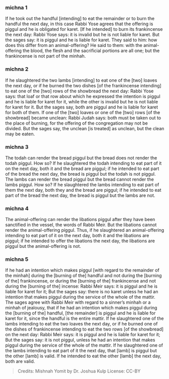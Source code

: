 ### michna 1
If he took out the handful [intending] to eat the remainder or to burn the handful the next day, in this case Rabbi Yose agrees that the offering is piggul and he is obligated for karet. [If he intended] to burn its frankincense the next day: Rabbi Yose says: it is invalid but he is not liable for karet. But the sages say: it is piggul and he is liable for karet. They said to him: how does this differ from an animal-offering? He said to them: with the animal-offering the blood, the flesh and the sacrificial portions are all one; but the frankincense is not part of the minhah.

### michna 2
If he slaughtered the two lambs [intending] to eat one of the [two] loaves the next day, or if he burned the two dishes [of the frankincense intending] to eat one of the [two] rows of the showbread the next day: Rabbi Yose says: that loaf or that row about which he expressed the intention is piggul and he is liable for karet for it, while the other is invalid but he is not liable for karet for it. But the sages say, both are piggul and he is liable for karet for both of them. If one of the [two] loaves or one of the [two] rows [of the showbread] became unclean: Rabbi Judah says: both must be taken out to the place of burning, for the offering of the congregation may not be divided. But the sages say, the unclean [is treated] as unclean, but the clean may be eaten.

### michna 3
The todah can render the bread piggul but the bread does not render the todah piggul. How so? If he slaughtered the todah intending to eat part of it on the next day, both it and the bread are piggul; if he intended to eat part of the bread the next day, the bread is piggul but the todah is not piggul. The lambs can render the bread piggul but the bread cannot render the lambs piggul. How so? If he slaughtered the lambs intending to eat part of them the next day, both they and the bread are piggul; if he intended to eat part of the bread the next day, the bread is piggul but the lambs are not.

### michna 4
The animal-offering can render the libations piggul after they have been sanctified in the vessel, the words of Rabbi Meir. But the libations cannot render the animal-offering piggul. Thus, if he slaughtered an animal-offering intending to eat part of it on the next day, both it and the libations are piggul; if he intended to offer the libations the next day, the libations are piggul but the animal-offering is not.

### michna 5
If he had an intention which makes piggul [with regard to the remainder of the minhah] during the [burning of the] handful and not during the [burning of the] frankincense, or during the [burning of the] frankincense and not during the [burning of the] incense: Rabbi Meir says: it is piggul and he is liable for karet for it; But the sages say: there is no karet unless he had an intention that makes piggul during the service of the whole of the mattir. The sages agree with Rabbi Meir with regard to a sinner’s minhah or a minhah of jealousy, that if he had an intention which makes piggul during the [burning of the] handful, [the remainder] is piggul and he is liable for karet for it, since the handful is the entire mattir. If he slaughtered one of the lambs intending to eat the two loaves the next day, or if he burned one of the dishes of frankincense intending to eat the two rows [of the showbread] on the next day: Rabbi Meir says: it is piggul and he is liable for karet for it; But the sages say: it is not piggul, unless he had an intention that makes piggul during the service of the whole of the mattir. If he slaughtered one of the lambs intending to eat part of it the next day, that [lamb] is piggul but the other [lamb] is valid. If he intended to eat the other [lamb] the next day, both are valid.

> Credits: Mishnah Yomit by Dr. Joshua Kulp
> License: CC-BY
